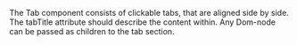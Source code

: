 The Tab component consists of clickable tabs, that are aligned side by side. The tabTitle attribute should describe the content within. Any Dom-node can be passed as children to the tab section.
